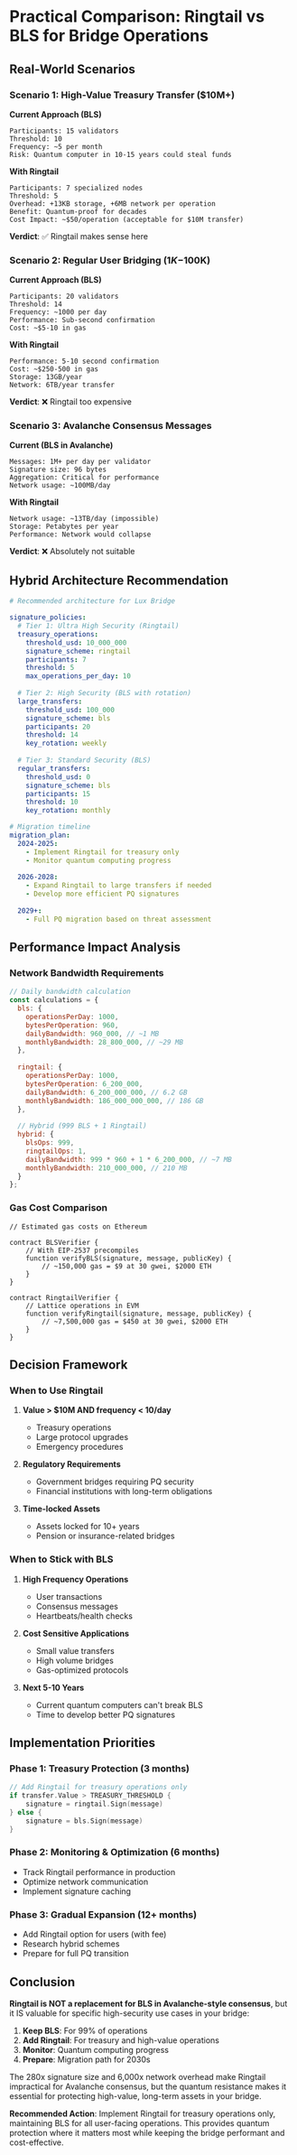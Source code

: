 # Practical Comparison: Ringtail vs BLS for Bridge Operations

## Real-World Scenarios

### Scenario 1: High-Value Treasury Transfer ($10M+)

**Current Approach (BLS)**
```
Participants: 15 validators
Threshold: 10
Frequency: ~5 per month
Risk: Quantum computer in 10-15 years could steal funds
```

**With Ringtail**
```
Participants: 7 specialized nodes  
Threshold: 5
Overhead: +13KB storage, +6MB network per operation
Benefit: Quantum-proof for decades
Cost Impact: ~$50/operation (acceptable for $10M transfer)
```

**Verdict**: ✅ Ringtail makes sense here

### Scenario 2: Regular User Bridging ($1K-$100K)

**Current Approach (BLS)**
```
Participants: 20 validators
Threshold: 14
Frequency: ~1000 per day
Performance: Sub-second confirmation
Cost: ~$5-10 in gas
```

**With Ringtail**
```
Performance: 5-10 second confirmation
Cost: ~$250-500 in gas
Storage: 13GB/year
Network: 6TB/year transfer
```

**Verdict**: ❌ Ringtail too expensive

### Scenario 3: Avalanche Consensus Messages

**Current (BLS in Avalanche)**
```
Messages: 1M+ per day per validator
Signature size: 96 bytes
Aggregation: Critical for performance
Network usage: ~100MB/day
```

**With Ringtail**
```
Network usage: ~13TB/day (impossible)
Storage: Petabytes per year
Performance: Network would collapse
```

**Verdict**: ❌ Absolutely not suitable

## Hybrid Architecture Recommendation

```yaml
# Recommended architecture for Lux Bridge

signature_policies:
  # Tier 1: Ultra High Security (Ringtail)
  treasury_operations:
    threshold_usd: 10_000_000
    signature_scheme: ringtail
    participants: 7
    threshold: 5
    max_operations_per_day: 10
    
  # Tier 2: High Security (BLS with rotation)
  large_transfers:
    threshold_usd: 100_000
    signature_scheme: bls
    participants: 20
    threshold: 14
    key_rotation: weekly
    
  # Tier 3: Standard Security (BLS)
  regular_transfers:
    threshold_usd: 0
    signature_scheme: bls
    participants: 15
    threshold: 10
    key_rotation: monthly

# Migration timeline
migration_plan:
  2024-2025: 
    - Implement Ringtail for treasury only
    - Monitor quantum computing progress
    
  2026-2028:
    - Expand Ringtail to large transfers if needed
    - Develop more efficient PQ signatures
    
  2029+:
    - Full PQ migration based on threat assessment
```

## Performance Impact Analysis

### Network Bandwidth Requirements

```javascript
// Daily bandwidth calculation
const calculations = {
  bls: {
    operationsPerDay: 1000,
    bytesPerOperation: 960,
    dailyBandwidth: 960_000, // ~1 MB
    monthlyBandwidth: 28_800_000, // ~29 MB
  },
  
  ringtail: {
    operationsPerDay: 1000,
    bytesPerOperation: 6_200_000,
    dailyBandwidth: 6_200_000_000, // 6.2 GB
    monthlyBandwidth: 186_000_000_000, // 186 GB
  },
  
  // Hybrid (999 BLS + 1 Ringtail)
  hybrid: {
    blsOps: 999,
    ringtailOps: 1,
    dailyBandwidth: 999 * 960 + 1 * 6_200_000, // ~7 MB
    monthlyBandwidth: 210_000_000, // 210 MB
  }
};
```

### Gas Cost Comparison

```solidity
// Estimated gas costs on Ethereum

contract BLSVerifier {
    // With EIP-2537 precompiles
    function verifyBLS(signature, message, publicKey) {
        // ~150,000 gas = $9 at 30 gwei, $2000 ETH
    }
}

contract RingtailVerifier {
    // Lattice operations in EVM
    function verifyRingtail(signature, message, publicKey) {
        // ~7,500,000 gas = $450 at 30 gwei, $2000 ETH
    }
}
```

## Decision Framework

### When to Use Ringtail

1. **Value > $10M AND frequency < 10/day**
   - Treasury operations
   - Large protocol upgrades
   - Emergency procedures

2. **Regulatory Requirements**
   - Government bridges requiring PQ security
   - Financial institutions with long-term obligations

3. **Time-locked Assets**
   - Assets locked for 10+ years
   - Pension or insurance-related bridges

### When to Stick with BLS

1. **High Frequency Operations**
   - User transactions
   - Consensus messages
   - Heartbeats/health checks

2. **Cost Sensitive Applications**
   - Small value transfers
   - High volume bridges
   - Gas-optimized protocols

3. **Next 5-10 Years**
   - Current quantum computers can't break BLS
   - Time to develop better PQ signatures

## Implementation Priorities

### Phase 1: Treasury Protection (3 months)
```go
// Add Ringtail for treasury operations only
if transfer.Value > TREASURY_THRESHOLD {
    signature = ringtail.Sign(message)
} else {
    signature = bls.Sign(message)
}
```

### Phase 2: Monitoring & Optimization (6 months)
- Track Ringtail performance in production
- Optimize network communication
- Implement signature caching

### Phase 3: Gradual Expansion (12+ months)
- Add Ringtail option for users (with fee)
- Research hybrid schemes
- Prepare for full PQ transition

## Conclusion

**Ringtail is NOT a replacement for BLS in Avalanche-style consensus**, but it IS valuable for specific high-security use cases in your bridge:

1. **Keep BLS**: For 99% of operations
2. **Add Ringtail**: For treasury and high-value operations
3. **Monitor**: Quantum computing progress
4. **Prepare**: Migration path for 2030s

The 280x signature size and 6,000x network overhead make Ringtail impractical for Avalanche consensus, but the quantum resistance makes it essential for protecting high-value, long-term assets in your bridge.

**Recommended Action**: Implement Ringtail for treasury operations only, maintaining BLS for all user-facing operations. This provides quantum protection where it matters most while keeping the bridge performant and cost-effective.